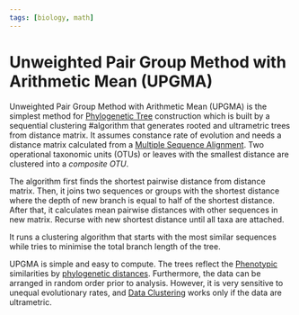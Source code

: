 ```yaml
---
tags: [biology, math]
---
```


# Unweighted Pair Group Method with Arithmetic Mean (UPGMA)

Unweighted Pair Group Method with Arithmetic Mean (UPGMA) is the simplest method
for [Phylogenetic Tree](202308142026.md) construction which is built by a
sequential clustering #algorithm that generates rooted and ultrametric trees
from distance matrix. It assumes constance rate of evolution and needs a
distance matrix calculated from a [Multiple Sequence Alignment](202308172015.md).
Two operational taxonomic units (OTUs) or leaves with the smallest distance are
clustered into a *composite OTU*.

The algorithm first finds the shortest pairwise distance from distance matrix.
Then, it joins two sequences or groups with the shortest distance where the
depth of new branch is equal to half of the shortest distance. After that, it
calculates mean pairwise distances with other sequences in new matrix. Recurse
with new shortest distance until all taxa are attached.

It runs a clustering algorithm that starts with the most similar sequences while
tries to minimise the total branch length of the tree.

UPGMA is simple and easy to compute. The trees reflect the [Phenotypic](202308152046.md)
similarities by [phylogenetic distances](202308142026.md). Furthermore, the data
can be arranged in random order prior to analysis. However, it is very sensitive
to unequal evolutionary rates, and [Data Clustering](202308212101.md) works only
if the data are ultrametric.
